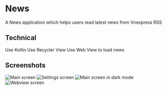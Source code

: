 # News

A News application which helps users read latest news from Vnexpress RSS

Technical
---------

Use Kotlin
Use Recycler View
Use Web View to load news

Screenshots
-----------

![Main screen](screenshots/main_screen.jpg "Main screen shows a list of news from VNExpress")
![Settings screen](screenshots/settings_screen.jpg "Allow to switch to dark mode")
![Main screen in dark mode](screenshots/main_screen_dark.jpg "Main screen in dark mode")
![Webview screen](screenshots/webview_dark.jpg "Webview in dark mode")